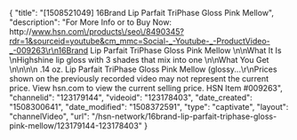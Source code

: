 {
    "title": "[1508521049] 16Brand Lip Parfait TriPhase Gloss  Pink Mellow",
    "description": "For More Info or to Buy Now: http:\/\/www.hsn.com\/products\/seo\/8490345?rdr=1&sourceid=youtube&cm_mmc=Social-_-Youtube-_-ProductVideo-_-009263\r\n16Brand Lip Parfait TriPhase Gloss  Pink Mellow   \n\nWhat It Is \nHighshine lip gloss with 3 shades that mix into one \n\nWhat You Get \n\n\n\n    .14 oz. Lip Parfait TriPhase Gloss  Pink Mellow (glossy...\r\nPrices shown on the previously recorded video may not represent the current price.  View hsn.com to view the current selling price. HSN Item #009263",
    "channelid": "123179144",
    "videoid": "123178403",
    "date_created": "1508300641",
    "date_modified": "1508372591",
    "type": "captivate",
    "layout": "channelVideo",
    "url": "\/hsn-network\/16brand-lip-parfait-triphase-gloss-pink-mellow\/123179144-123178403"
}